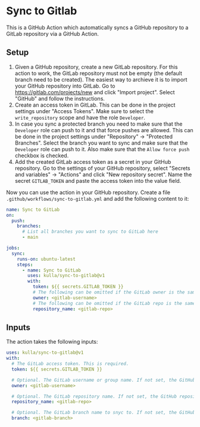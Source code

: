# Sync to Gitlab

This is a GitHub Action which automatically syncs a GitHub repository to a GitLab repository via a GitHub Action.

## Setup

1. Given a GitHub repository, create a new GitLab repository. For this action to work, the GitLab repository must not be empty (the default branch need to be created). The easiest way to archieve it is to import your GitHub repository into GitLab. Go to https://gitlab.com/projects/new and click "Import project". Select "GitHub" and follow the instructions.
2. Create an access token in GitLab. This can be done in the project settings under "Access Tokens". Make sure to select the `write_repository` scope and have the role `Developer`.
3. In case you sync a protected branch you need to make sure that the `Developer` role can push to it and that force pushes are allowed. This can be done in the project settings under "Repository" -> "Protected Branches". Select the branch you want to sync and make sure that the `Developer` role can push to it. Also make sure that the `Allow force push` checkbox is checked.
4. Add the created GitLab access token as a secret in your GitHub repository. Go to the settings of your GitHub repository, select "Secrets and variables" -> "Actions" and click "New repository secret". Name the secret `GITLAB_TOKEN` and paste the access token into the value field.

Now you can use the action in your GitHub repository. Create a file `.github/workflows/sync-to-gitlab.yml` and add the following content to it:

```yaml
name: Sync to GitLab
on:
  push:
    branches:
      # List all branches you want to sync to GitLab here
      - main

jobs:
  sync:
    runs-on: ubuntu-latest
    steps:
      - name: Sync to GitLab
        uses: kulla/sync-to-gitlab@v1
        with:
          token: ${{ secrets.GITLAB_TOKEN }}
          # The following can be omitted if the GitLab owner is the same as the GitHub owner
          owner: <gitlab-username>
          # The following can be omitted if the GitLab repo is the same as the GitHub repo
          repository_name: <gitlab-repo>
```

## Inputs

The action takes the following inputs:

```yaml
uses: kulla/sync-to-gitlab@v1
with:
  # The GitLab access token. This is required.
  token: ${{ secrets.GITLAB_TOKEN }}

  # Optional. The GitLab username or group name. If not set, the GitHub owner is used.
  owner: <gitlab-username>

  # Optional. The GitLab repository name. If not set, the GitHub repository name is used.
  repository_name: <gitlab-repo>

  # Optional. The GitLab branch name to snyc to. If not set, the GitHub branch name is used.
  branch: <gitlab-branch>
```
